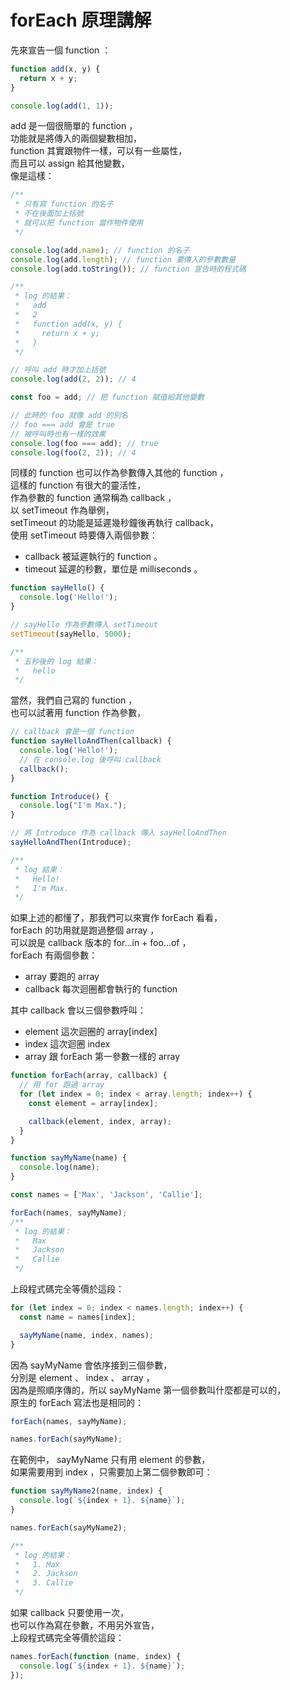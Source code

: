 # forEach 原理講解

先來宣告一個 function ：

```javascript
function add(x, y) {
  return x + y;
}

console.log(add(1, 1));
```

add 是一個很簡單的 function ，  
功能就是將傳入的兩個變數相加，  
function 其實跟物件一樣，可以有一些屬性，  
而且可以 assign 給其他變數，  
像是這樣：

```javascript
/**
 * 只有寫 function 的名子
 * 不在後面加上括號
 * 就可以把 function 當作物件使用
 */

console.log(add.name); // function 的名子
console.log(add.length); // function 要傳入的參數數量
console.log(add.toString()); // function 宣告時的程式碼

/**
 * log 的結果：
 *   add
 *   2
 *   function add(x, y) {
 *     return x + y;
 *   }
 */

// 呼叫 add 時才加上括號
console.log(add(2, 2)); // 4

const foo = add; // 把 function 賦值給其他變數

// 此時的 foo 就像 add 的別名
// foo === add 會是 true
// 被呼叫時也有一樣的效果
console.log(foo === add); // true
console.log(foo(2, 2)); // 4
```

同樣的 function 也可以作為參數傳入其他的 function ，  
這樣的 function 有很大的靈活性，  
作為參數的 function 通常稱為 callback ，  
以 setTimeout 作為舉例，  
setTimeout 的功能是延遲幾秒鐘後再執行 callback，  
使用 setTimeout 時要傳入兩個參數：

- callback
  被延遲執行的 function 。
- timeout
  延遲的秒數，單位是 milliseconds 。

```javascript
function sayHello() {
  console.log('Hello!');
}

// sayHello 作為參數傳入 setTimeout
setTimeout(sayHello, 5000);

/**
 * 五秒後的 log 結果：
 *   hello
 */
```

當然，我們自己寫的 function ，  
也可以試著用 function 作為參數，

```javascript
// callback 會是一個 function
function sayHelloAndThen(callback) {
  console.log('Hello!');
  // 在 console.log 後呼叫 callback
  callback();
}

function Introduce() {
  console.log("I'm Max.");
}

// 將 Introduce 作為 callback 傳入 sayHelloAndThen
sayHelloAndThen(Introduce);

/**
 * log 結果：
 *   Hello!
 *   I'm Max.
 */
```

如果上述的都懂了，那我們可以來實作 forEach 看看，  
forEach 的功用就是跑過整個 array ，  
可以說是 callback 版本的 for...in + foo...of ，  
forEach 有兩個參數：

- array
  要跑的 array
- callback
  每次迴圈都會執行的 function

其中 callback 會以三個參數呼叫：

- element
  這次迴圈的 array[index]
- index
  這次迴圈 index
- array
  跟 forEach 第一參數一樣的 array

```javascript
function forEach(array, callback) {
  // 用 for 跑過 array
  for (let index = 0; index < array.length; index++) {
    const element = array[index];

    callback(element, index, array);
  }
}

function sayMyName(name) {
  console.log(name);
}

const names = ['Max', 'Jackson', 'Callie'];

forEach(names, sayMyName);
/**
 * log 的結果：
 *   Max
 *   Jackson
 *   Callie
 */
```

上段程式碼完全等價於這段：

```javascript
for (let index = 0; index < names.length; index++) {
  const name = names[index];

  sayMyName(name, index, names);
}
```

因為 sayMyName 會依序接到三個參數，  
分別是 element 、 index 、 array ，  
因為是照順序傳的，所以 sayMyName 第一個參數叫什麼都是可以的，  
原生的 forEach 寫法也是相同的：

```javascript
forEach(names, sayMyName);

names.forEach(sayMyName);
```

在範例中， sayMyName 只有用 element 的參數，  
如果需要用到 index ，只需要加上第二個參數即可：

```javascript
function sayMyName2(name, index) {
  console.log(`${index + 1}. ${name}`);
}

names.forEach(sayMyName2);

/**
 * log 的結果：
 *   1. Max
 *   2. Jackson
 *   3. Callie
 */
```

如果 callback 只要使用一次，  
也可以作為寫在參數，不用另外宣告，  
上段程式碼完全等價於這段：

```javascript
names.forEach(function (name, index) {
  console.log(`${index + 1}. ${name}`);
});
```
